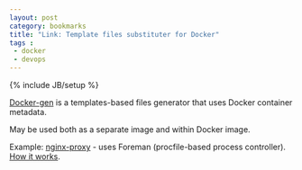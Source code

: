 ```yaml
---
layout: post
category: bookmarks
title: "Link: Template files substituter for Docker"
tags :
 - docker
 - devops
---
```

{% include JB/setup %}

[Docker-gen](https://github.com/jwilder/docker-gen) is a templates-based files generator that uses Docker container metadata.

May be used both as a separate image and within Docker image.

Example: [nginx-proxy](https://github.com/jwilder/nginx-proxy) - uses Foreman (procfile-based process controller). [How it works](http://jasonwilder.com/blog/2014/03/25/automated-nginx-reverse-proxy-for-docker/).